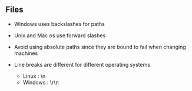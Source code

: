 ## Files


- Windows uses backslashes for paths
- Unix and Mac os use forward slashes
- Avoid using absolute paths since they are bound to fail when changing machines

- Line breaks are different for different operating systems
    - Linux : \n
    - Windows : \r\n




